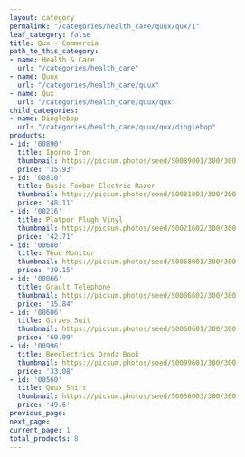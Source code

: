 ```yaml
---
layout: category
permalink: "/categories/health_care/quux/qux/1"
leaf_category: false
title: Qux - Commercia
path_to_this_category:
- name: Health & Care
  url: "/categories/health_care"
- name: Quux
  url: "/categories/health_care/quux"
- name: Qux
  url: "/categories/health_care/quux/qux"
child_categories:
- name: Dinglebop
  url: "/categories/health_care/quux/qux/dinglebop"
products:
- id: '00890'
  title: Iponno Iron
  thumbnail: https://picsum.photos/seed/S0089001/300/300
  price: '35.93'
- id: '00810'
  title: Basic Foobar Electric Razor
  thumbnail: https://picsum.photos/seed/S0081003/300/300
  price: '48.11'
- id: '00216'
  title: Platpor Plugh Vinyl
  thumbnail: https://picsum.photos/seed/S0021602/300/300
  price: '42.71'
- id: '00680'
  title: Thud Monitor
  thumbnail: https://picsum.photos/seed/S0068001/300/300
  price: '39.15'
- id: '00066'
  title: Grault Telephone
  thumbnail: https://picsum.photos/seed/S0006602/300/300
  price: '35.84'
- id: '00606'
  title: Girzes Suit
  thumbnail: https://picsum.photos/seed/S0060601/300/300
  price: '60.99'
- id: '00996'
  title: Beedlectrics Dredz Book
  thumbnail: https://picsum.photos/seed/S0099601/300/300
  price: '33.08'
- id: '00560'
  title: Quux Shirt
  thumbnail: https://picsum.photos/seed/S0056003/300/300
  price: '49.6'
previous_page: 
next_page: 
current_page: 1
total_products: 8
---
```

